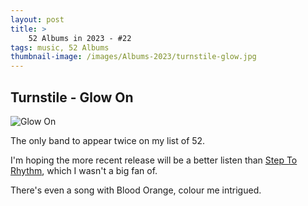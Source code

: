 ```yaml
---
layout: post 
title: >
    52 Albums in 2023 - #22
tags: music, 52 Albums
thumbnail-image: /images/Albums-2023/turnstile-glow.jpg
---
```


## Turnstile - Glow On
![Glow On](/images/Albums-2023/turnstile-glow.jpg)

The only band to appear twice on my list of 52.

I'm hoping the more recent release will be a better listen than [Step To Rhythm](/_posts/2023-03-25-Turnstile-Step.md), which I wasn't a big fan of.

There's even a song with Blood Orange, colour me intrigued.